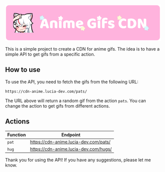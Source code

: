 ![Banner](/public/Banner.png)

This is a simple project to create a CDN for anime gifs. The idea is to have a simple API to get gifs from a specific action.

## How to use

To use the API, you need to fetch the gifs from the following URL:

```http
https://cdn-anime.lucia-dev.com/pats/
```

The URL above will return a random gif from the action `pats`. You can change the action to get gifs from different actions.

## Actions

| Function | Endpoint                              |
| -------- | ------------------------------------- |
| `pat`    | https://cdn-anime.lucia-dev.com/pats/ |
| `hug`    | https://cdn-anime.lucia-dev.com/hugs/ |

Thank you for using the API! If you have any suggestions, please let me know.
